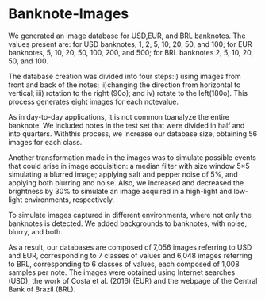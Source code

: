 # Banknote-Images

We generated an image database for USD,EUR, and BRL banknotes. The values present are: for USD  banknotes,  1,  2,  5,  10,  20,  50,  and  100;  for  EUR banknotes,  5,  10,  20,  50,  100,  200,  and  500;  for  BRL banknotes 2, 5, 10, 20, 50, and 100.

The  database  creation  was  divided  into  four  steps:i)  using  images  from  front  and  back  of  the  notes;  ii)changing  the  direction  from  horizontal  to  vertical;  iii) rotation  to  the  right  (90o);  and  iv)  rotate  to  the  left(180o). This process generates eight images for each notevalue.

As  in  day-to-day  applications,  it  is  not  common  toanalyze  the  entire  banknote.  We  included  notes  in  the test set that were divided in half and into quarters. Withthis  process,  we  increase  our  database  size,  obtaining 56 images for each class.

Another  transformation  made  in  the  images  was to  simulate  possible  events  that  could  arise  in  image acquisition:   a   median   filter   with   size   window   5×5 simulating  a  blurred  image;  applying  salt  and  pepper noise  of  5%,  and  applying  both  blurring  and  noise. Also, we increased and decreased the brightness by 30% to simulate an image acquired in a high-light and low-light environments, respectively.

To simulate images captured in different environments, where not only the banknotes is detected. We added backgrounds to banknotes, with noise, blurry, and  both.

As  a  result,  our  databases  are  composed  of  7,056 images  referring  to  USD  and  EUR,  corresponding  to 7  classes  of  values  and  6,048  images  referring  to  BRL, corresponding  to  6  classes  of  values,  each  composed  of 1,008  samples  per  note.  The images were obtained using Internet searches (USD), the work of Costa et al. (2016) (EUR) and the webpage of the Central Bank of Brazil (BRL).
